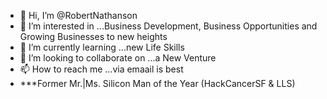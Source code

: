 - 👋 Hi, I’m @RobertNathanson
- 👀 I’m interested in ...Business Development, Business Opportunities and Growing Businesses to new heights
- 🌱 I’m currently learning ...new Life Skills
- 💞️ I’m looking to collaborate on ...a New Venture
- 📫 How to reach me ...via emaail is best
- ***Former Mr.|Ms. Silicon Man of the Year (HackCancerSF & LLS)

<!---
RobertNathanson/RobertNathanson is a ✨ special ✨ repository because its `README.md` (this file) appears on your GitHub profile.
You can click the Preview link to take a look at your changes.
--->
